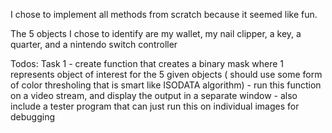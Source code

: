 

I chose to implement all methods from scratch because it seemed like fun.


The 5 objects I chose to identify are my wallet, my nail clipper, a key, a quarter, and a nintendo switch controller

Todos:
Task 1 
    - create function that creates a binary mask where 1 represents object of interest for the 5 given objects ( should use some form of color thresholing that is smart like ISODATA algorithm)
    - run this function on a video stream, and display the output in a separate window
    - also include a tester program that can just run this on individual images for debugging
